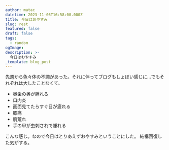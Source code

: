 ```yaml
---
author: matac
datetime: 2023-11-05T16:58:00.000Z
title: 今日はおやすみ
slug: rest
featured: false
draft: false
tags:
  - random
ogImage: 
description: >-
  今日はおやすみ
_template: blog_post
---
```


先週から色々体の不調があった。それに伴ってブログもしょぼい感じに...でもそれぞれは大したことなくて、

- 奥歯の奥が腫れる
- 口内炎
- 画面見てたらすぐ目が疲れる
- 膝痛
- 肌荒れ
- 手の甲が虫刺されで腫れる

こんな感じ。なので今日はとりあえずおやすみということにした。
結構回復した気がする。